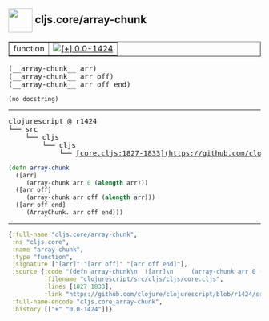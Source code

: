 ## <img width="48px" valign="middle" src="http://i.imgur.com/Hi20huC.png"> cljs.core/array-chunk

 <table border="1">
<tr>
<td>function</td>
<td><a href="https://github.com/cljsinfo/api-refs/tree/0.0-1424"><img valign="middle" alt="[+] 0.0-1424" src="https://img.shields.io/badge/+-0.0--1424-lightgrey.svg"></a> </td>
</tr>
</table>

 <samp>
(__array-chunk__ arr)<br>
(__array-chunk__ arr off)<br>
(__array-chunk__ arr off end)<br>
</samp>

```
(no docstring)
```

---

 <pre>
clojurescript @ r1424
└── src
    └── cljs
        └── cljs
            └── <ins>[core.cljs:1827-1833](https://github.com/clojure/clojurescript/blob/r1424/src/cljs/cljs/core.cljs#L1827-L1833)</ins>
</pre>

```clj
(defn array-chunk
  ([arr]
     (array-chunk arr 0 (alength arr)))
  ([arr off]
     (array-chunk arr off (alength arr)))
  ([arr off end]
     (ArrayChunk. arr off end)))
```


---

```clj
{:full-name "cljs.core/array-chunk",
 :ns "cljs.core",
 :name "array-chunk",
 :type "function",
 :signature ["[arr]" "[arr off]" "[arr off end]"],
 :source {:code "(defn array-chunk\n  ([arr]\n     (array-chunk arr 0 (alength arr)))\n  ([arr off]\n     (array-chunk arr off (alength arr)))\n  ([arr off end]\n     (ArrayChunk. arr off end)))",
          :filename "clojurescript/src/cljs/cljs/core.cljs",
          :lines [1827 1833],
          :link "https://github.com/clojure/clojurescript/blob/r1424/src/cljs/cljs/core.cljs#L1827-L1833"},
 :full-name-encode "cljs.core_array-chunk",
 :history [["+" "0.0-1424"]]}

```
